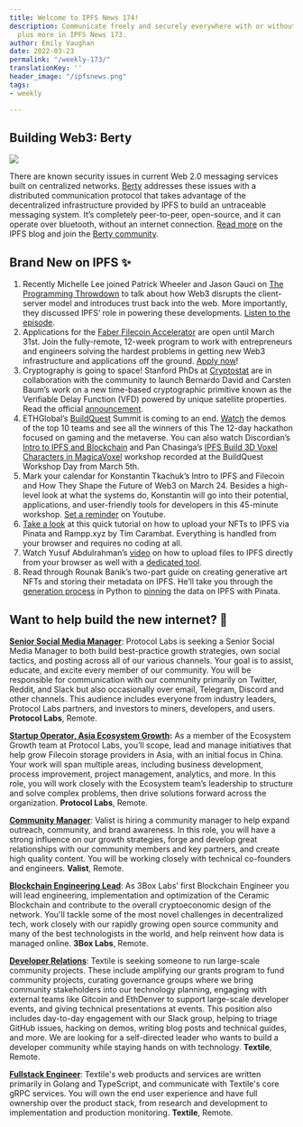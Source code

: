 ```yaml
---
title: Welcome to IPFS News 174!
description: Communicate freely and securely everywhere with or without internet access,
  plus more in IPFS News 173.
author: Emily Vaughan
date: 2022-03-23
permalink: "/weekly-173/"
translationKey: ''
header_image: "/ipfsnews.png"
tags:
- weekly

---
```

## **Building Web3: Berty**

![](../assets/143057346-d60efc95-680d-4ade-a4ab-3320de5c42bd.png)

There are known security issues in current Web 2.0 messaging services built on centralized networks. [Berty](https://berty.tech/) addresses these issues with a distributed communication protocol that takes advantage of the decentralized infrastructure provided by IPFS to build an untraceable messaging system. It’s completely peer-to-peer, open-source, and it can operate over bluetooth, without an internet connection. [Read more](https://blog.ipfs.io/2022-03-11-berty/) on the IPFS blog and join the [Berty community](https://berty.tech/community).

## **Brand New on IPFS ✨**

1. Recently Michelle Lee joined Patrick Wheeler and Jason Gauci on [The Programming Throwdown](https://www.programmingthrowdown.com/2022/03/129-web-30-breaking-free-from-client.html) to talk about how Web3 disrupts the client-server model and introduces trust back into the web. More importantly, they discussed IPFS’ role in powering these developments. [Listen to the episode](https://www.programmingthrowdown.com/2022/03/129-web-30-breaking-free-from-client.html).
2. Applications for the [Faber Filecoin Accelerator](https://filecoin.faber.vc/) are open until March 31st. Join the fully-remote, 12-week program to work with entrepreneurs and engineers solving the hardest problems in getting new Web3 infrastructure and applications off the ground. [Apply now](https://docs.google.com/forms/d/e/1FAIpQLScNVB9IFo58k3fY3pEDnF4eHybye-9MywIAFmTcsJZjvC4HwA/viewform?usp=pp_url)!
3. Cryptography is going to space! Stanford PhDs at [Cryptostat](https://www.cryptosat.io/) are in collaboration with the community to launch Bernardo David and Carsten Baum’s work on a new time-based cryptographic primitive known as the Verifiable Delay Function (VFD) powered by unique satellite properties. Read the official [announcement](https://medium.com/cryptosatellite/cryptosat-and-protocol-labs-collaborate-to-take-cryptography-to-space-e5d78e89cdfe).
4. ETHGlobal’s [BuildQuest](https://buildquest.ethglobal.com/) Summit is coming to an end. [Watch](https://ethglobal.tv/buildquest-finale-e6eda9b3) the demos of the top 10 teams and see all the winners of this The 12-day hackathon focused on gaming and the metaverse. You can also watch Discordian’s [Intro to IPFS and Blockchain](https://www.youtube.com/watch?v=wJO-1PIOmYw) and Pan Chasinga’s [IPFS Build 3D Voxel Characters in MagicaVoxel](https://www.youtube.com/watch?v=xFakIp8l-AA) workshop recorded at the BuildQuest Workshop Day from March 5th.
5. Mark your calendar for Konstantin Tkachuk’s Intro to IPFS and Filecoin and How They Shape the Future of Web3 on March 24. Besides a high-level look at what the systems do, Konstantin will go into their potential, applications, and user-friendly tools for developers in this 45-minute workshop. [Set a reminder](https://www.youtube.com/watch?v=WPfPIjN8nHo) on Youtube.
6. [Take a look](https://www.youtube.com/watch?v=0dB085fAJMQ) at this quick tutorial on how to upload your NFTs to IPFS via Pinata and Rampp.xyz by Tim Carambat. Everything is handled from your browser and requires no coding at all.
7. Watch Yusuf Abdulrahman’s [video](https://www.youtube.com/watch?v=nOpUJgOrALg) on how to upload files to IPFS directly from your browser as well with a [dedicated tool](https://anarkrypto.github.io/upload-files-to-ipfs-from-browser-panel/public/#).
8. Read through Rounak Banik’s two-part guide on creating generative art NFTs and storing their metadata on IPFS. He’ll take you through the [generation process](https://dev.to/rounakbanik/create-generative-nft-art-with-rarities-1n6f) in Python to [pinning](https://dev.to/rounakbanik/working-with-nft-metadata-ipfs-and-pinata-3ieh) the data on IPFS with Pinata.

## **Want to help build the new internet? 💼**

[**Senior Social Media Manager**](https://boards.greenhouse.io/protocollabs/jobs/4282182004): Protocol Labs is seeking a Senior Social Media Manager to both build best-practice growth strategies, own social tactics, and posting across all of our various channels. Your goal is to assist, educate, and excite every member of our community. You will be responsible for communication with our community primarily on Twitter, Reddit, and Slack but also occasionally over email, Telegram, Discord and other channels. This audience includes everyone from industry leaders, Protocol Labs partners, and investors to miners, developers, and users. **Protocol Labs**, Remote.

[**Startup Operator, Asia Ecosystem Growth**](https://boards.greenhouse.io/protocollabs/jobs/4382529004)**:** As a member of the Ecosystem Growth team at Protocol Labs, you’ll scope, lead and manage initiatives that help grow Filecoin storage providers in Asia, with an initial focus in China. Your work will span multiple areas, including business development, process improvement, project management, analytics, and more. In this role, you will work closely with the Ecosystem team’s leadership to structure and solve complex problems, then drive solutions forward across the organization. **Protocol Labs**, Remote.

[**Community Manager**](https://valist.io/roles/community-manager.pdf): Valist is hiring a community manager to help expand outreach, community, and brand awareness. In this role, you will have a strong influence on our growth strategies, forge and develop great relationships with our community members and key partners, and create high quality content. You will be working closely with technical co-founders and engineers. **Valist**, Remote.

[**Blockchain Engineering Lead**](https://jobs.lever.co/3box/bdbda170-a119-4842-84e8-e208b94f4c52): As 3Box Labs’ first Blockchain Engineer you will lead engineering, implementation and optimization of the Ceramic Blockchain and contribute to the overall cryptoeconomic design of the network. You'll tackle some of the most novel challenges in decentralized tech, work closely with our rapidly growing open source community and many of the best technologists in the world, and help reinvent how data is managed online. **3Box Labs**, Remote.

[**Developer Relations**](https://boards.greenhouse.io/textileio/jobs/4075619004): Textile is seeking someone to run large-scale community projects. These include amplifying our grants program to fund community projects, curating governance groups where we bring community stakeholders into our technology planning, engaging with external teams like Gitcoin and EthDenver to support large-scale developer events, and giving technical presentations at events. This position also includes day-to-day engagement with our Slack group, helping to triage GitHub issues, hacking on demos, writing blog posts and technical guides, and more. We are looking for a self-directed leader who wants to build a developer community while staying hands on with technology. **Textile**, Remote.

[**Fullstack Engineer**](https://boards.greenhouse.io/textileio/jobs/4017984004): Textile's web products and services are written primarily in Golang and TypeScript, and communicate with Textile's core gRPC services. You will own the end user experience and have full ownership over the product stack, from research and development to implementation and production monitoring. **Textile**, Remote.